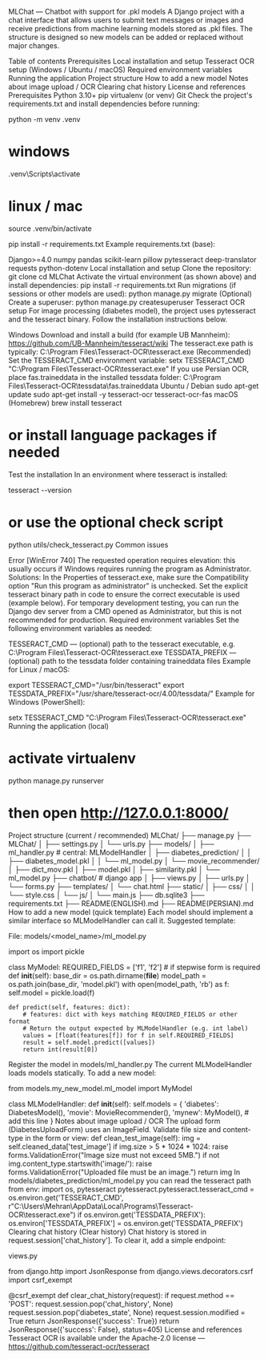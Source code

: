 MLChat — Chatbot with support for .pkl models
A Django project with a chat interface that allows users to submit text messages or images and receive predictions from machine learning models stored as .pkl files. The structure is designed so new models can be added or replaced without major changes.

Table of contents
Prerequisites
Local installation and setup
Tesseract OCR setup (Windows / Ubuntu / macOS)
Required environment variables
Running the application
Project structure
How to add a new model
Notes about image upload / OCR
Clearing chat history
License and references
Prerequisites
Python 3.10+
pip
virtualenv (or venv)
Git
Check the project's requirements.txt and install dependencies before running:

python -m venv .venv
# windows
.venv\Scripts\activate
# linux / mac
source .venv/bin/activate

pip install -r requirements.txt
Example requirements.txt (base):

Django>=4.0
numpy
pandas
scikit-learn
pillow
pytesseract
deep-translator
requests
python-dotenv
Local installation and setup
Clone the repository:
git clone <repo-url>
cd MLChat
Activate the virtual environment (as shown above) and install dependencies:
pip install -r requirements.txt
Run migrations (if sessions or other models are used):
python manage.py migrate
(Optional) Create a superuser:
python manage.py createsuperuser
Tesseract OCR setup
For image processing (diabetes model), the project uses pytesseract and the tesseract binary. Follow the installation instructions below.

Windows
Download and install a build (for example UB Mannheim): https://github.com/UB-Mannheim/tesseract/wiki
The tesseract.exe path is typically:
C:\Program Files\Tesseract-OCR\tesseract.exe
(Recommended) Set the TESSERACT_CMD environment variable:
setx TESSERACT_CMD "C:\Program Files\Tesseract-OCR\tesseract.exe"
If you use Persian OCR, place fas.traineddata in the installed tessdata folder:
C:\Program Files\Tesseract-OCR\tessdata\fas.traineddata
Ubuntu / Debian
sudo apt-get update
sudo apt-get install -y tesseract-ocr tesseract-ocr-fas
macOS (Homebrew)
brew install tesseract
# or install language packages if needed
Test the installation
In an environment where tesseract is installed:

tesseract --version
# or use the optional check script
python utils/check_tesseract.py
Common issues

Error [WinError 740] The requested operation requires elevation: this usually occurs if Windows requires running the program as Administrator. Solutions:
In the Properties of tesseract.exe, make sure the Compatibility option "Run this program as administrator" is unchecked.
Set the explicit tesseract binary path in code to ensure the correct executable is used (example below).
For temporary development testing, you can run the Django dev server from a CMD opened as Administrator, but this is not recommended for production.
Required environment variables
Set the following environment variables as needed:

TESSERACT_CMD — (optional) path to the tesseract executable, e.g. C:\Program Files\Tesseract-OCR\tesseract.exe
TESSDATA_PREFIX — (optional) path to the tessdata folder containing traineddata files
Example for Linux / macOS:

export TESSERACT_CMD="/usr/bin/tesseract"
export TESSDATA_PREFIX="/usr/share/tesseract-ocr/4.00/tessdata/"
Example for Windows (PowerShell):

setx TESSERACT_CMD "C:\Program Files\Tesseract-OCR\tesseract.exe"
Running the application (local)
# activate virtualenv
python manage.py runserver
# then open http://127.0.0.1:8000/
Project structure (current / recommended)
MLChat/
├── manage.py
├── MLChat/
│   ├── settings.py
│   └── urls.py
├── models/
│   ├── ml_handler.py            # central: MLModelHandler
│   ├── diabetes_prediction/
│   │   ├── diabetes_model.pkl
│   │   └── ml_model.py
│   └── movie_recommender/
│       ├── dict_mov.pkl
│       ├── model.pkl
│       ├── similarity.pkl
│       └── ml_model.py
├── chatbot/                     # django app
│   ├── views.py
│   ├── urls.py
│   └── forms.py
├── templates/
│   └── chat.html
├── static/
│   ├── css/
│   │   └── style.css
│   └── js/
│       └── main.js
├── db.sqlite3
├── requirements.txt
├── README(ENGLISH).md
├── README(PERSIAN).md
How to add a new model (quick template)
Each model should implement a similar interface so MLModelHandler can call it. Suggested template:

File: models/<model_name>/ml_model.py

import os
import pickle

class MyModel:
    REQUIRED_FIELDS = ['f1', 'f2']  # if stepwise form is required
    def __init__(self):
        base_dir = os.path.dirname(__file__)
        model_path = os.path.join(base_dir, 'model.pkl')
        with open(model_path, 'rb') as f:
            self.model = pickle.load(f)

    def predict(self, features: dict):
        # features: dict with keys matching REQUIRED_FIELDS or other format
        # Return the output expected by MLModelHandler (e.g. int label)
        values = [float(features[f]) for f in self.REQUIRED_FIELDS]
        result = self.model.predict([values])
        return int(result[0])
Register the model in models/ml_handler.py The current MLModelHandler loads models statically. To add a new model:

from models.my_new_model.ml_model import MyModel

class MLModelHandler:
    def __init__(self):
        self.models = {
            'diabetes': DiabetesModel(),
            'movie': MovieRecommender(),
            'mynew': MyModel(),   # add this line
        }
Notes about image upload / OCR
The upload form (DiabetesUploadForm) uses an ImageField. Validate file size and content-type in the form or view:
def clean_test_image(self):
    img = self.cleaned_data['test_image']
    if img.size > 5 * 1024 * 1024:
        raise forms.ValidationError("Image size must not exceed 5MB.")
    if not img.content_type.startswith('image/'):
        raise forms.ValidationError("Uploaded file must be an image.")
    return img
In models/diabetes_prediction/ml_model.py you can read the tesseract path from env:
import os, pytesseract
pytesseract.pytesseract.tesseract_cmd = os.environ.get('TESSERACT_CMD', r"C:\Users\Mehran\AppData\Local\Programs\Tesseract-OCR\tesseract.exe")
if os.environ.get('TESSDATA_PREFIX'):
    os.environ['TESSDATA_PREFIX'] = os.environ.get('TESSDATA_PREFIX')
Clearing chat history (Clear history)
Chat history is stored in request.session['chat_history']. To clear it, add a simple endpoint:

views.py

from django.http import JsonResponse
from django.views.decorators.csrf import csrf_exempt

@csrf_exempt
def clear_chat_history(request):
    if request.method == 'POST':
        request.session.pop('chat_history', None)
        request.session.pop('diabetes_state', None)
        request.session.modified = True
        return JsonResponse({'success': True})
    return JsonResponse({'success': False}, status=405)
License and references
Tesseract OCR is available under the Apache-2.0 license — https://github.com/tesseract-ocr/tesseract
